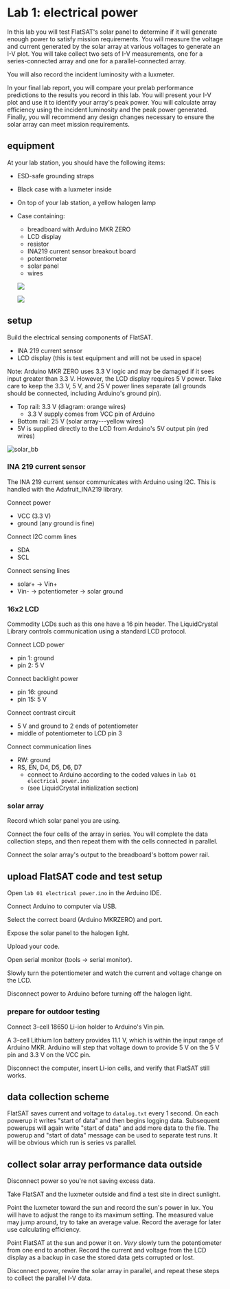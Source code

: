 # Lab 1: electrical power

In this lab you will test FlatSAT's solar panel to determine if it will generate enough power to satisfy mission requirements. You will measure the voltage and current generated by the solar array at various voltages to generate an I-V plot. You will take collect two sets of I-V measurements, one for a series-connected array and one for a parallel-connected array. 

You will also record the incident luminosity with a luxmeter. 

In your final lab report, you will compare your prelab performance predictions to the results you record in this lab. You will present your I-V plot and use it to identify your array's peak power. You will calculate array efficiency using the incident luminosity and the peak power generated. Finally, you will recommend any design changes necessary to ensure the
solar array can meet mission requirements.

## equipment 

At your lab station, you should have the following items:

* ESD-safe grounding straps

* Black case with a luxmeter inside

* On top of your lab station, a yellow halogen lamp

* Case containing:

  * breadboard with Arduino MKR ZERO
  * LCD display
  * resistor
  * INA219 current sensor breakout board
  * potentiometer
  * solar panel
  * wires

  

  ![](sources\image1.jpeg)

  ![](sources\image2.jpeg)

## setup

Build the electrical sensing components of FlatSAT. 

- INA 219 current sensor
- LCD display (this is test equipment and will not be used in space)

Note: Arduino MKR ZERO uses 3.3 V logic and may be damaged if it sees input greater than 3.3 V. However, the LCD display requires 5 V power. Take care to keep the 3.3 V, 5 V, and 25 V power lines separate (all grounds should be connected, including Arduino's ground pin). 

- Top rail: 3.3 V (diagram: orange wires)
  - 3.3 V supply comes from VCC pin of Arduino
- Bottom rail: 25 V (solar array---yellow wires)
- 5V is supplied directly to the LCD from Arduino's 5V output pin (red wires)



![solar_bb](sources\solar_bb.svg)

### INA 219 current sensor

The INA 219 current sensor communicates with Arduino using I2C. This is handled with the Adafruit_INA219 library. 

Connect power

- VCC (3.3 V)
- ground (any ground is fine)

Connect I2C comm lines

- SDA
- SCL

Connect sensing lines

- solar+ -> Vin+ 
- Vin-  -> potentiometer -> solar ground

### 16x2 LCD

Commodity LCDs such as this one have a 16 pin header. The LiquidCrystal Library controls communication using a standard LCD protocol. 

Connect LCD power

- pin 1: ground
- pin 2: 5 V

Connect backlight power

- pin 16: ground
- pin 15: 5 V

Connect contrast circuit

- 5 V and ground to 2 ends of potentiometer
- middle of potentiometer to LCD pin 3

Connect communication lines

- RW: ground
- RS, EN, D4, D5, D6, D7
  - connect to Arduino according to the coded values in `lab 01 electrical power.ino` 
  - (see LiquidCrystal initialization section)

### solar array

Record which solar panel you are using. 

Connect the four cells of the array in series. You will complete the data collection steps, and then repeat them with the cells connected in parallel. 

Connect the solar array's output to the breadboard's bottom power rail. 

## upload FlatSAT code and test setup

Open `lab 01 electrical power.ino` in the Arduino IDE. 

Connect Arduino to computer via USB. 

Select the correct board (Arduino MKRZERO) and port. 

Expose the solar panel to the halogen light. 

Upload your code. 

Open serial monitor (tools -> serial monitor).

Slowly turn the potentiometer and watch the current and voltage change on the LCD. 

Disconnect power to Arduino before turning off the halogen light. 

### prepare for outdoor testing

Connect 3-cell 18650 Li-ion holder to Arduino's Vin pin. 

A 3-cell Lithium Ion battery provides 11.1 V, which is within the input range of Arduino MKR. Arduino will step that voltage down to provide 5 V on the 5 V pin and 3.3 V on the VCC pin. 

Disconnect the computer, insert Li-ion cells, and verify that FlatSAT still works. 

## data collection scheme

FlatSAT saves current and voltage to `datalog.txt` every 1 second. On each powerup it writes "start of data" and then begins logging data. Subsequent powerups will again write "start of data" and add more data to the file. The powerup and "start of data" message can be used to separate test runs. It will be obvious which run is series vs parallel. 

## collect solar array performance data outside

Disconnect power so you're not saving excess data. 

Take FlatSAT and the luxmeter outside and find a test site in direct sunlight. 

Point the luxmeter toward the sun and record the sun's power in lux. You will have to adjust the range to its maximum setting. The measured value may jump around, try to take an average value. Record the average for later use calculating efficiency. 

Point FlatSAT at the sun and power it on. *Very* slowly turn the potentiometer from one end to another. Record the current and voltage from the LCD display as a backup in case the stored data gets corrupted or lost. 

Disconnect power, rewire the solar array in parallel, and repeat these steps to collect the parallel I-V data. 

